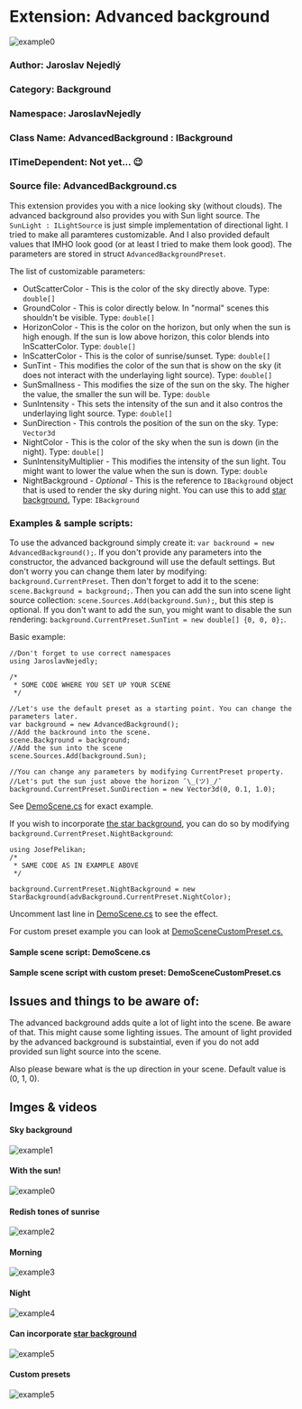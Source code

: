 # Extension: Advanced background

![example0](imgs/img0.png)

### Author: Jaroslav Nejedlý

### Category: Background

### Namespace: JaroslavNejedly

### Class Name: AdvancedBackground : IBackground

### ITimeDependent: Not yet... 😉

### Source file: AdvancedBackground.cs

This extension provides you with a nice looking sky (without clouds). The advanced background also provides you with Sun light source. The `SunLight : ILightSource` is just simple implementation of directional light. I tried to make all paramteres customizable. And I also provided default values that IMHO look good (or at least I tried to make them look good). The parameters are stored in struct `AdvancedBackgroundPreset`.

The list of customizable parameters:
 * OutScatterColor - This is the color of the sky directly above. Type: `double[]`
 * GroundColor - This is color directly below. In "normal" scenes this shouldn't be visible. Type: `double[]`
 * HorizonColor - This is the color on the horizon, but only when the sun is high enough. If the sun is low above horizon, this color blends into InScatterColor. Type: `double[]`
 * InScatterColor - This is the color of sunrise/sunset. Type: `double[]`
 * SunTint - This modifies the color of the sun that is show on the sky (it does not interact with the underlaying light source). Type: `double[]`
 * SunSmallness - This modifies the size of the sun on the sky. The higher the value, the smaller the sun will be. Type: `double`
 * SunIntensity - This sets the intensity of the sun and it also contros the underlaying light source. Type: `double[]`
 * SunDirection - This controls the position of the sun on the sky. Type: `Vector3d`
 * NightColor - This is the color of the sky when the sun is down (in the night).  Type: `double[]`
 * SunIntensityMultiplier - This modifies the intensity of the sun light. Tou might want to lower the value when the sun is down. Type: `double`
 * NightBackground - *Optional* - This is the reference to `IBackground` object that is used to render the sky during night. You can use this to add [star background.](../JosefPelikan-StarBackground/README.md) Type: `IBackground`

### Examples &amp; sample scripts:

To use the advanced background simply create it: `var backround = new AdvancedBackground();`. If you don't provide any parameters into the constructor, the advanced background will use the default settings. But don't worry you can change them later by modifying: `background.CurrentPreset`. Then don't forget to add it to the scene: `scene.Background = background;`. Then you can add the sun into scene light source collection: `scene.Sources.Add(background.Sun);`, but this step is optional. If you don't want to add the sun, you might want to disable the sun rendering: `background.CurrentPreset.SunTint = new double[] {0, 0, 0};`.

Basic example:

```
//Don't forget to use correct namespaces
using JaroslavNejedly;

/*
 * SOME CODE WHERE YOU SET UP YOUR SCENE
 */

//Let's use the default preset as a starting point. You can change the parameters later.
var background = new AdvancedBackground();
//Add the backround into the scene.
scene.Background = background;
//Add the sun into the scene
scene.Sources.Add(background.Sun);

//You can change any parameters by modifying CurrentPreset property.
//Let's put the sun just above the horizon ¯\_(ツ)_/¯
background.CurrentPreset.SunDirection = new Vector3d(0, 0.1, 1.0);
```
See [DemoScene.cs](DemoScene.cs) for exact example.

If you wish to incorporate [the star background](../JosefPelikan-StarBackground/README.md), you can do so by modifying `background.CurrentPreset.NightBackground`:
```
using JosefPelikan;
/*
 * SAME CODE AS IN EXAMPLE ABOVE
 */

background.CurrentPreset.NightBackground = new StarBackground(advBackground.CurrentPreset.NightColor);
```
Uncomment last line in [DemoScene.cs](DemoScene.cs) to see the effect.

For custom preset example you can look at [DemoSceneCustomPreset.cs.](DemoSceneCustomPreset.cs)

#### Sample scene script: DemoScene.cs

#### Sample scene script with custom preset: DemoSceneCustomPreset.cs

## Issues and things to be aware of:

The advanced background adds quite a lot of light into the scene. Be aware of that. This might cause some lighting issues. The amount of light provided by the advanced background is substaintial, even if you do not add provided sun light source into the scene.

Also please beware what is the up direction in your scene. Default value is (0, 1, 0).

## Imges &amp; videos

#### Sky background

![example1](imgs/img1.png)

#### With the sun!

![example0](imgs/img0.png)

#### Redish tones of sunrise

![example2](imgs/img_early_morning.png)

#### Morning

![example3](imgs/img_morning.png)

#### Night

![example4](imgs/img_night.png)

#### Can incorporate [star background](../JosefPelikan-StarBackground/README.md)

![example5](imgs/img_morning_with_stars.png)

#### Custom presets

![example5](imgs/img_custom_preset.png)
